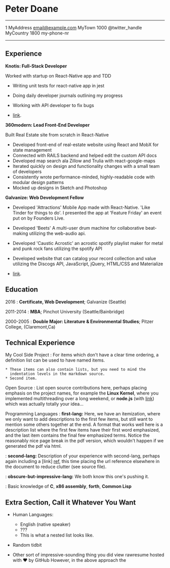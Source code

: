 Peter Doane
============
-------------------     ----------------------------
1 MyAddress                        email@example.com
MyTown 1000                          @twitter_handle
MyCountry                           1800 my-phone-nr
-------------------     ----------------------------

Experience
----------

**Knotis: Full-Stack Developer**

Worked with startup on React-Native app and TDD


* Writing unit tests for react-native app in jest
* Doing daily developer journals outlining my progress
* Working with API developer to fix bugs

* [link](https://knotis.com/).

**360modern: Lead Front-End Developer**

Built Real Estate site from scratch in React-Native

* Developed front-end of real-estate website using React and MobX for state management
*	Connected with RAILS backend and helped edit the custom API docs
*	Developed map search ala Zillow and Trulia with react-google-maps
*	Iterated quickly on design and functionality changes with a small team of developers
*	Consistently wrote performance-minded, highly-readable code with modular design patterns
*	Mocked up designs in Sketch and Photoshop

**Galvanize: Web Development Fellow**

* Developed 'Attractions' Mobile App made with React-Native. 'Like Tinder for things to do'. I presented the app at 'Feature Friday' an event put on by Founders Live.
* Developed 'Beets' A multi-user drum machine for collaborative beat-making utilizing the web-audio api.
* Developed 'Caustic Acrostic' an acrostic spotify playlist maker for metal and punk rock fans utilizing the spotify API
* Developed website that can catalog your record collection and value utilizing the Discogs API, JavaScript, jQuery, HTML/CSS and Materialize

* [link](https://itunes.apple.com/us/app/attractions-quickly-find-things-to-do/id1262579888?mt=8).

Education
---------

2016
:   **Certificate, Web Development**; Galvanize (Seattle)

2011-2014
:   **MBA**; Pinchot University (Seattle/Bainbridge)

2000-2005
:  **Double Major: Literature & Environmental Studies**; Pitzer College, (Claremont,Ca)



Technical Experience
--------------------

My Cool Side Project
:   For items which don't have a clear time ordering, a definition
    list can be used to have named items.

    * These items can also contain lists, but you need to mind the
      indentation levels in the markdown source.
    * Second item.

Open Source
:   List open source contributions here, perhaps placing emphasis on
    the project names, for example the **Linux Kernel**, where you
    implemented multithreading over a long weekend, or **node.js**
    (with [link](http://nodejs.org)) which was actually totally
    your idea...

Programming Languages
:   **first-lang:** Here, we have an itemization, where we only want
    to add descriptions to the first few items, but still want to
    mention some others together at the end. A format that works well
    here is a description list where the first few items have their
    first word emphasized, and the last item contains the final few
    emphasized terms. Notice the reasonably nice page break in the pdf
    version, which wouldn't happen if we generated the pdf via html.

:   **second-lang:** Description of your experience with second-lang,
    perhaps again including a [link] [ref], this time placing the url
    reference elsewhere in the document to reduce clutter (see source
    file).

:   **obscure-but-impressive-lang:** We both know this one's pushing
    it.

:   Basic knowledge of **C**, **x86 assembly**, **forth**, **Common Lisp**

[ref]: https://github.com/githubuser/superlongprojectname

Extra Section, Call it Whatever You Want
----------------------------------------

* Human Languages:

     * English (native speaker)
     * ???
     * This is what a nested list looks like.

* Random tidbit

* Other sort of impressive-sounding thing you did
view rawresume hosted with ❤ by GitHub
However, in the above approach the
